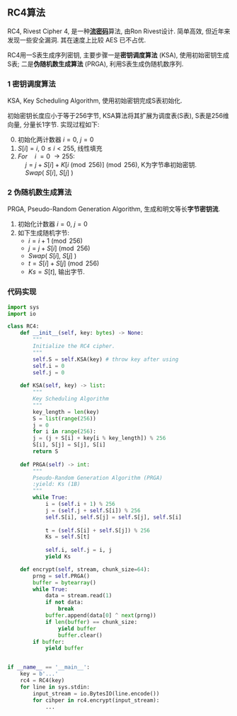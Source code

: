 ## RC4算法

RC4, Rivest Cipher 4, 是一种[**流密码**](../ReadMe.md)算法, 由Ron Rivest设计. 简单高效, 但近年来发现一些安全漏洞. 其在速度上比较 AES 已不占优.

RC4用一S表生成序列密钥, 主要步骤一是**密钥调度算法** (KSA), 使用初始密钥生成S表; 二是**伪随机数生成算法** (PRGA), 利用S表生成伪随机数序列.

### 1 密钥调度算法

KSA, Key Scheduling Algorithm, 使用初始密钥完成S表初始化. 

初始密钥长度应小于等于256字节, KSA算法将其扩展为调度表(S表), S表是256维向量, 分量长1字节. 实现过程如下:

0. 初始化两计数器 $i=0$, $j=0$
1. $S[i]=i,\ 0\leq i\lt 255$, 线性填充
2. $For\quad i\ = 0\ \to 255:$  
	$\quad j=j+S[i]+K[i\pmod{256}]\pmod{256}$, K为字节串初始密钥.  
	$\quad Swap(\ S[i],\ S[j]\ )$

### 2 伪随机数生成算法

PRGA, Pseudo-Random Generation Algorithm, 生成和明文等长**字节密钥流**.

1. 初始化计数器 $i=0$, $j=0$
2. 如下生成随机字节:  
	- $i=i+1\pmod{256}$  
	- $j=j+S[i]\pmod{256}$  
	- $Swap(\ S[i],\ S[j]\ )$  
	- $t=S[i]+S[j]\pmod{256}$  
	- $Ks=S[t]$, 输出字节.

### 代码实现

```python
import sys
import io

class RC4:
	def __init__(self, key: bytes) -> None:
	    """
		Initialize the RC4 cipher.
		"""
		self.S = self.KSA(key) # throw key after using
		self.i = 0
		self.j = 0
	
	def KSA(self, key) -> list:
		"""
		Key Scheduling Algorithm
		"""
		key_length = len(key)
		S = list(range(256))
		j = 0
		for i in range(256):
		j = (j + S[i] + key[i % key_length]) % 256
		S[i], S[j] = S[j], S[i]
		return S
	
	def PRGA(self) -> int:
		"""
		Pseudo-Random Generation Algorithm (PRGA)
		:yield: Ks (1B)
		"""
		while True:
			i = (self.i + 1) % 256
			j = (self.j + self.S[i]) % 256
			self.S[i], self.S[j] = self.S[j], self.S[i]
			
			t = (self.S[i] + self.S[j]) % 256
			Ks = self.S[t]
			
			self.i, self.j = i, j
			yield Ks

	def encrypt(self, stream, chunk_size=64):
		prng = self.PRGA()
		buffer = bytearray()
		while True:
			data = stream.read(1)
			if not data:
				break
			buffer.append(data[0] ^ next(prng))
			if len(buffer) == chunk_size:
				yield buffer
				buffer.clear()
		if buffer:
			yield buffer


if __name__ == '__main__':
	key = b'...'
    rc4 = RC4(key)
    for line in sys.stdin:
	    input_stream = io.BytesIO(line.encode())
		for cihper in rc4.encrypt(input_stream):
			...
    
```